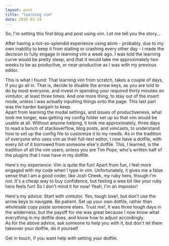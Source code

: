 ```yaml
---
layout: post 
title: "learning vim"
date: 2016-03-14
---
```


So, I'm setting this first blog and post using vim. Let me tell you the story... 

After having a not-so-splendid experience using atom - probably, due to my own inability to keep it from stalling or crashing every other day - I made the decision to fully engage in learning vim a week ago.  I was told the learning curve would be pretty steep, and that it would take me approximately two weeks to be as productive, or near-productive as I was with my previous editor.

This is what I found: 
	That learning vim from scratch, takes a couple of days, if you go all in. That is, decide to disable the arrow keys, as you are told to do by most everyone, and invest in spending your required thirty minutes on vimtutor, at least three times. And one more thing, to stay out of the insert mode, unless I was actually inputting things onto the page. This last part was the harder bargain to keep.  
        Apart from learning the modal settings, and issues of productiveness, what took me longer, was getting my config folder set up so that vim would be usable at all.  Without anyone helping, it took me approximately, three days to read a bunch of stackoverflow, blog posts, and vimcasts, to understand how to set up the config file to customize it to my needs.  As in the tradition of everyone who uses vim as their full-text editor, I now have a dotfile, with every bit of it borrowed from someone else's dotfile.  This, I learned, is the tradition of all the vim users, unless you are Tim Pope, who's written half of the plugins that I now have in my dotfile. 

Here's my experience: 
  Vim is quite the fun! Apart from fun, I feel more engaged with my code when I type in vim. 
  Unfortunately, it gives me a false sense that I am a good coder, like Josh Cheek, my ruby hero, though I'm not.  It's a cheap way to buy confidence, but feeling a wee bit like your ruby hero feels fun! So I don't mind it for now! Yeah, I'm an impostor!

Here's my advice: 
  Start with vimtutor. 
  Yes, tough love!, but don't use the arrow keys to navigate. 
  Be patient. 
  Set up your own dotfile, rather than wholesale copy paste someone elses.  Trust me!, it was three tough days in the wilderness, but the payoff for me was great because I now know what everything in my dotfile does, and know how to adjust accordingly.  
  As for the above advice, ask someone to help you with it, but don't let them takeover your dotfile, do it yourself. 

  Get in touch, if you want help with setting your dotfile. 

  

